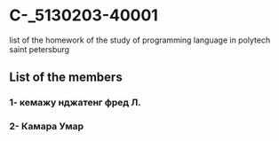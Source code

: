 # C-_5130203-40001
list of the homework of the study of programming language in polytech saint petersburg
## List of the members
### 1- кемажу нджатенг фред Л.
### 2- Камара Умар